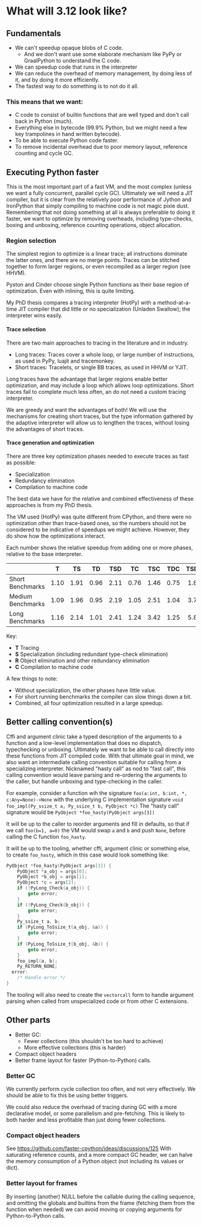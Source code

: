 # What will 3.12 look like?

## Fundamentals

* We can't speedup opaque blobs of C code.
    * And we don't want use some elaborate mechanism like PyPy or GraalPython to understand the C code.
* We can speedup code that runs in the interpreter
* We can reduce the overhead of memory management, by doing less of it, and by doing it more efficiently.
* The fastest way to do something is to not do it all.

### This means that we want:

* C code to consist of builtin functions that are well typed and don't call back in Python (much).
* Everything else in bytecode (99.9% Python, but we might need a few key trampolines in hand written bytecode).
* To be able to execute Python code faster.
* To remove incidental overhead due to poor memory layout, reference counting and cycle GC.

## Executing Python faster

This is the most important part of a fast VM, and the most complex (unless we want a fully concurrent, parallel cycle GC).
Ultimately we will need a JIT compiler, but it is clear from the relatively poor performance of Jython and IronPython that simply compiling to machine code is not magic pixie dust.
Remembering that not doing something at all is always preferable to doing it faster, we want to optimize by removing overheads, including type-checks, boxing and unboxing, reference counting operations, object allocation.

### Region selection

The simplest region to optimize is a linear trace; all instructions dominate the latter ones, and there are no merge points.
Traces can be stitched together to form larger regions, or even recompiled as a larger region (see HHVM).

Pyston and Cinder choose single Python functions as their base region of optimization. Even with inlining, this is quite limiting.

My PhD thesis compares a tracing interpreter (HotPy) with a method-at-a-time JIT compiler that did little or no specialization (Unladen Swallow); the interpreter wins easily.

#### Trace selection

There are two main approaches to tracing in the literature and in industry.
* Long traces: Traces cover a whole loop, or large number of instructions, as used in PyPy, luajit and tracemonkey.
* Short traces: Tracelets, or single BB traces, as used in HHVM or YJIT.

Long traces have the advantage that larger regions enable better optimization, and may include a loop which allows loop optimizations.
Short traces fail to complete much less often, an do not need a custom tracing interpreter.

We are greedy and want the advantages of both!
We will use the mechanisms for creating short traces, but the type information gathered by the adaptive interpreter will allow us
to lengthen the traces, without losing the advantages of short traces.

#### Trace generation and optimization

There are three key optimization phases needed to execute traces as fast as possible:
* Specialization
* Redundancy elimination
* Compilation to machine code

The best data we have for the relative and combined effectiveness of these approaches is from my PhD thesis.

The VM used (HotPy) was quite different from CPython, and there were no optimization other than trace-based ones, so the numbers should not be considered to be indicative of speedups we might achieve.
However, they do show how the optimizations interact.

Each number shows the relative speedup from adding one or more phases, relative to the base interpreter.

<sp> | T | TS | TD | TSD | TC | TSC | TDC | TSDC
---|:---:|:---:|:---:|:---:|:---:|:---:|:---:|:---:
Short Benchmarks | 1.10 | 1.91| 0.96 | 2.11 | 0.76 | 1.46 | 0.75 | 1.83
Medium Benchmarks | 1.09 | 1.96 | 0.95 | 2.19 | 1.05 | 2.51 | 1.04 | 3.78
Long Benchmarks | 1.16 | 2.14 | 1.01 | 2.41 | 1.24 | 3.42 | 1.25 | 5.83

Key:
* **T** Tracing
* **S** Specialization (including redundant type-check elimination)
* **R** Object elimination and other redundancy elimination
* **C** Compilation to machine code

A few things to note:
* Without specialization, the other phases have little value. 
* For short running benchmarks the compiler can slow things down a bit.
* Combined, all four optimization resulted in a large speedup.


## Better calling convention(s)

Cffi and argument clinic take a typed description of the arguments to a function and a low-level implementation that does no dispatch, typechecking or unboxing.
Ultimately we want to be able to call directly into these functions from JIT compiled code.
With that ultimate goal in mind, we also want an intermediate calling convention suitable for calling from a specializing interpreter.
Nicknamed "hasty call" as nod to "fast call", this calling convention would leave parsing and re-ordering the arguments to the caller,
but handle unboxing and type-checking in the caller.

For example, consider a function wih the signature `foo(a:int, b:int, *, c:Any=None)->None`
with the underlying C implementation signature `void foo_impl(Py_ssize_t a, Py_ssize_t b, PyObject *c)`
The "hasty call" signature would be `PyObject *foo_hasty(PyObject args[3])`

It will be up to the caller to reorder arguments and fill in defaults, so that if we call `foo(b=1, a=0)`
the VM would swap `a` and `b` and push `None`, before calling the C function `foo_hasty`.

It will be up to the tooling, whether cffi, argument clinic or something else, to create `foo_hasty`, which in this case would look something like:
```C
PyObject *foo_hasty(PyObject args[3]) {
    PyObject *a_obj = args[0];
    PyObject *b_obj = args[1];
    PyObject *c = args[2];
    if (!PyLong_Check(a_obj)) {
        goto error; 
    }
    if (!PyLong_Check(b_obj)) {
        goto error; 
    }
    Py_ssize_t a, b;
    if (PyLong_ToSsize_t(a_obj, &a)) {
        goto error;
    }
    if (PyLong_ToSsize_t(b_obj, &b)) {
        goto error;
    }
    foo_impl(a, b);
    Py_RETURN_NONE;
  error:
    /* Handle error */
}
```

The tooling will also need to create the `vectorcall` form to handle argument parsing when called from
unspecialized code or from other C extensions.

## Other parts

* Better GC:
  * Fewer collections (this shouldn't be too hard to achieve)
  * More effective collections (this is harder)
* Compact object headers
* Better frame layout for faster (Python-to-Python) calls.

### Better GC

We currently perform cycle collection too often, and not very effectively.
We should be able to fix this be using better triggers.

We could also reduce the overhead of tracing during GC with a more declarative model, or some parallelism and pre-fetching. This is likely to both harder and less profitable than just doing fewer collections.

### Compact object headers

See https://github.com/faster-cpython/ideas/discussions/125
With saturating reference counts, and a more compact GC header, we can halve the memory consumption of a Python object (not including its values or dict).

### Better layout for frames

By inserting (another) NULL before the callable during the calling sequence, and omitting the globals and builtins from the frame (fetching them from the function when needed) we can avoid moving or copying arguments for Python-to-Python calls.